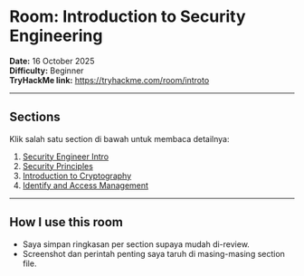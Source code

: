 # Room: Introduction to Security Engineering

**Date:** 16 October 2025  
**Difficulty:** Beginner  
**TryHackMe link:** https://tryhackme.com/room/introto

---

## Sections
Klik salah satu section di bawah untuk membaca detailnya:

1. [Security Engineer Intro](security-engineer-intro.md)  
2. [Security Principles](security-principles.md)  
3. [Introduction to Cryptography](introduction-to-cryptography.md)  
4. [Identify and Access Management](identify-and-access-management.md)  

---

## How I use this room
- Saya simpan ringkasan per section supaya mudah di-review.
- Screenshot dan perintah penting saya taruh di masing-masing section file.
